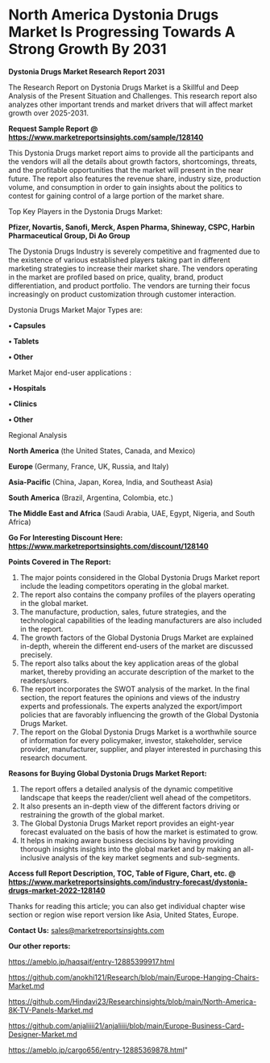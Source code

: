 # North America Dystonia Drugs Market Is Progressing Towards A Strong Growth By 2031

<strong>Dystonia Drugs Market Research Report 2031</strong>

The Research Report on Dystonia Drugs Market is a Skillful and Deep Analysis of the Present Situation and Challenges. This research report also analyzes other important trends and market drivers that will affect market growth over 2025-2031.

<strong>Request Sample Report @ <a href=https://www.marketreportsinsights.com/sample/128140>https://www.marketreportsinsights.com/sample/128140</a></strong>

This Dystonia Drugs market report aims to provide all the participants and the vendors will all the details about growth factors, shortcomings, threats, and the profitable opportunities that the market will present in the near future. The report also features the revenue share, industry size, production volume, and consumption in order to gain insights about the politics to contest for gaining control of a large portion of the market share.

Top Key Players in the Dystonia Drugs Market:

<strong>Pfizer, Novartis, Sanofi, Merck, Aspen Pharma, Shineway, CSPC, Harbin Pharmaceutical Group, Di Ao Group</strong>

The Dystonia Drugs Industry is severely competitive and fragmented due to the existence of various established players taking part in different marketing strategies to increase their market share. The vendors operating in the market are profiled based on price, quality, brand, product differentiation, and product portfolio. The vendors are turning their focus increasingly on product customization through customer interaction.

Dystonia Drugs Market Major Types are:

<strong>• Capsules

• Tablets

• Other</strong>

Market Major end-user applications :

<strong>• Hospitals

• Clinics

• Other</strong>

Regional Analysis

</u><strong><b>North America</b></strong> (the United States, Canada, and Mexico)

<strong><b>Europe </b></strong>(Germany, France, UK, Russia, and Italy)

<strong><b>Asia-Pacific</b></strong> (China, Japan, Korea, India, and Southeast Asia)

<strong><b>South America</b></strong> (Brazil, Argentina, Colombia, etc.)

<strong><b>The Middle East and Africa</b></strong> (Saudi Arabia, UAE, Egypt, Nigeria, and South Africa)

<strong>Go For Interesting Discount Here: <a href=https://www.marketreportsinsights.com/discount/128140>https://www.marketreportsinsights.com/discount/128140</a></strong>

<strong>Points Covered in The Report:</strong>
<ol>
  <li>The major points considered in the Global Dystonia Drugs Market report include the leading competitors operating in the global market.</li>
  <li>The report also contains the company profiles of the players operating in the global market.</li>
  <li>The manufacture, production, sales, future strategies, and the technological capabilities of the leading manufacturers are also included in the report.</li>
  <li>The growth factors of the Global Dystonia Drugs Market are explained in-depth, wherein the different end-users of the market are discussed precisely.</li>
  <li>The report also talks about the key application areas of the global market, thereby providing an accurate description of the market to the readers/users.</li>
  <li>The report incorporates the SWOT analysis of the market. In the final section, the report features the opinions and views of the industry experts and professionals. The experts analyzed the export/import policies that are favorably influencing the growth of the Global Dystonia Drugs Market.</li>
  <li>The report on the Global Dystonia Drugs Market is a worthwhile source of information for every policymaker, investor, stakeholder, service provider, manufacturer, supplier, and player interested in purchasing this research document.</li>
</ol>
<strong>Reasons for Buying Global Dystonia Drugs Market Report:</strong>

<ol>
  <li>The report offers a detailed analysis of the dynamic competitive landscape that keeps the reader/client well ahead of the competitors.</li>
  <li>It also presents an in-depth view of the different factors driving or restraining the growth of the global market.</li>
  <li>The Global Dystonia Drugs Market report provides an eight-year forecast evaluated on the basis of how the market is estimated to grow.</li>
  <li>It helps in making aware business decisions by having providing thorough insights insights into the global market and by making an all-inclusive analysis of the key market segments and sub-segments.</li>
</ol>
<strong>Access full Report Description, TOC, Table of Figure, Chart, etc. @ <a href=https://www.marketreportsinsights.com/industry-forecast/dystonia-drugs-market-2022-128140>https://www.marketreportsinsights.com/industry-forecast/dystonia-drugs-market-2022-128140</a></strong>


Thanks for reading this article; you can also get individual chapter wise section or region wise report version like Asia, United States, Europe.

<strong>Contact Us:</strong>
sales@marketreportsinsights.com

<strong>Our other reports:</strong>

<a href=https://ameblo.jp/haqsaif/entry-12885399917.html>https://ameblo.jp/haqsaif/entry-12885399917.html</a>

<a href=https://github.com/anokhi121/Research/blob/main/Europe-Hanging-Chairs-Market.md>https://github.com/anokhi121/Research/blob/main/Europe-Hanging-Chairs-Market.md</a>

<a href=https://github.com/Hindavi23/Researchinsights/blob/main/North-America-8K-TV-Panels-Market.md>https://github.com/Hindavi23/Researchinsights/blob/main/North-America-8K-TV-Panels-Market.md</a>

<a href=https://github.com/anjaliiii21/anjaliiii/blob/main/Europe-Business-Card-Designer-Market.md>https://github.com/anjaliiii21/anjaliiii/blob/main/Europe-Business-Card-Designer-Market.md</a>

<a href=https://ameblo.jp/cargo656/entry-12885369878.html>https://ameblo.jp/cargo656/entry-12885369878.html</a>"
